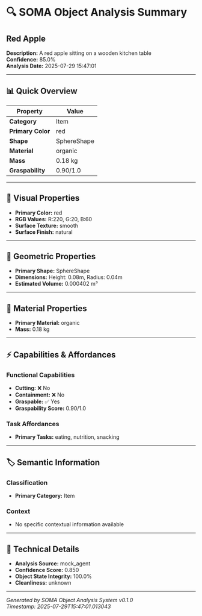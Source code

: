 # 🔍 SOMA Object Analysis Summary

## Red Apple

**Description:** A red apple sitting on a wooden kitchen table  
**Confidence:** 85.0%  
**Analysis Date:** 2025-07-29 15:47:01

---

## 📊 Quick Overview

| Property | Value |
|----------|--------|
| **Category** | Item |
| **Primary Color** | red |
| **Shape** | SphereShape |
| **Material** | organic |
| **Mass** | 0.18 kg |
| **Graspability** | 0.90/1.0 |

---

## 🎨 Visual Properties

- **Primary Color:** red
- **RGB Values:** R:220, G:20, B:60
- **Surface Texture:** smooth
- **Surface Finish:** natural

---

## 📐 Geometric Properties

- **Primary Shape:** SphereShape
- **Dimensions:** Height: 0.08m, Radius: 0.04m
- **Estimated Volume:** 0.000402 m³

---

## 🧱 Material Properties

- **Primary Material:** organic
- **Mass:** 0.18 kg

---

## ⚡ Capabilities & Affordances

### Functional Capabilities
- **Cutting:** ❌ No
- **Containment:** ❌ No
- **Graspable:** ✅ Yes
- **Graspability Score:** 0.90/1.0

### Task Affordances
- **Primary Tasks:** eating, nutrition, snacking

---

## 🏷️ Semantic Information

### Classification
- **Primary Category:** Item


### Context
- No specific contextual information available

---



## 🔧 Technical Details

- **Analysis Source:** mock_agent
- **Confidence Score:** 0.850
- **Object State Integrity:** 100.0%
- **Cleanliness:** unknown

---

*Generated by SOMA Object Analysis System v0.1.0*  
*Timestamp: 2025-07-29T15:47:01.013043*
